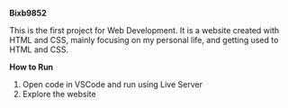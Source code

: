 **Bixb9852**

This is the first project for Web Development. It is a website created with HTML and CSS, mainly focusing on my personal life, and getting used to HTML and CSS.

**How to Run**

1. Open code in VSCode and run using Live Server
2. Explore the website
